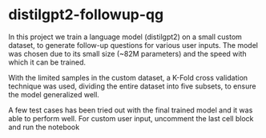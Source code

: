 # distilgpt2-followup-qg

In this project we train a language model (distilgpt2) on a small custom dataset, to generate follow-up questions for various user inputs. The model was chosen due to its small size (~82M parameters) and the speed with which it can be trained.

With the limited samples in the custom dataset, a K-Fold cross validation technique was used, dividing the entire dataset into five subsets, to ensure the model generalized well.

A few test cases has been tried out with the final trained model and it was able to perform well. For custom user input, uncomment the last cell block and run the notebook

